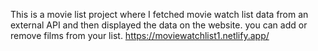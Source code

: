 This is a movie list project where I fetched movie watch list data from an external API and then displayed the data on the website. you can add or remove films from your list.                                                                                     https://moviewatchlist1.netlify.app/      
 
